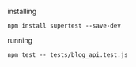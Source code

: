 installing

```
npm install supertest --save-dev
```

running

```
npm test -- tests/blog_api.test.js
```
